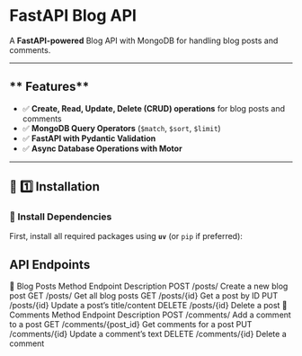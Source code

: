 # FastAPI Blog API

A **FastAPI-powered** Blog API with MongoDB for handling blog posts and comments.  

---

## ** Features**
- ✅ **Create, Read, Update, Delete (CRUD) operations** for blog posts and comments  
- ✅ **MongoDB Query Operators** (`$match`, `$sort`, `$limit`)  
- ✅ **FastAPI with Pydantic Validation**  
- ✅ **Async Database Operations with Motor**  

---

## **📌 1️⃣ Installation**

### **🔹 Install Dependencies**
First, install all required packages using **`uv`** (or `pip` if preferred):



## API Endpoints
🔹 Blog Posts
Method	Endpoint	Description
POST	/posts/	Create a new blog post
GET	/posts/	Get all blog posts
GET	/posts/{id}	Get a post by ID
PUT	/posts/{id}	Update a post’s title/content
DELETE	/posts/{id}	Delete a post
🔹 Comments
Method	Endpoint	Description
POST	/comments/	Add a comment to a post
GET	/comments/{post_id}	Get comments for a post
PUT	/comments/{id}	Update a comment’s text
DELETE	/comments/{id}	Delete a comment

